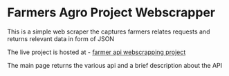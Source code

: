 # Farmers Agro Project Webscrapper
This is a simple web scraper the captures farmers relates requests and returns relevant data in form of JSON
 
The live project is hosted at - 
[farmer api webscrapping project](https://uxkcbs.deta.dev/)

The main page returns the various api and a brief description about the API

